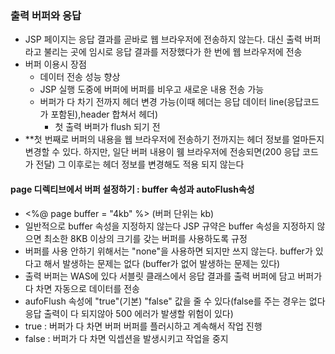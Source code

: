 ### 출력 버퍼와 응답
* JSP 페이지는 응답 결과를 곧바로 웹 브라우저에 전송하지 않는다. 대신 출력 버퍼라고 불리는 곳에 임시로 응답 결과를 저장했다가 한 번에 웹 브라우저에 전송
* 버퍼 이용시 장점
  * 데이터 전송 성능 향상
  * JSP 실행 도중에 버퍼에 버퍼를 비우고 새로운 내용 전송 가능
  * 버퍼가 다 차기 전까지 헤더 변경 가능(이때 헤더는 응답 데이터 line(응답코드가 포함된),header 합쳐서 헤더)
     * 첫 출력 버퍼가 flush 되기 전
* **첫 번째로 버퍼의 내용을 웹 브라우저에 전송하기 전까지는 헤더 정보를 얼마든지 변경할 수 있다. 하지만, 일단 버퍼 내용이 웸 브라우저에 전송되면(200 응답 코드가 전달) 그 이후로는 헤더 정보를 변경해도 적용 되지 않는다
#### page 디렉티브에서 버퍼 설정하기 : buffer 속성과 autoFlush속성
* <%@ page buffer = "4kb" %> (버퍼 단위는 kb)
* 일반적으로 buffer 속성을 지정하지 않는다 JSP 규약은 buffer 속성을 지정하지 않으면 최소한 8KB 이상의 크기를 갖는 버퍼를 사용하도록 규정
* 버퍼를 사용 안하기 위해서는 "none"을 사용하면 되지만 쓰지 않는다. buffer가 있다고 해서 발생하는 문제는 없다 (buffer가 없어 발생하는 문제는 있다)
* 출력 버퍼는 WAS에 있다 서블릿 클래스에서 응답 결과를 출력 버퍼에 담고 버퍼가 다 차면 자동으로 데이터를 전송
* aufoFlush 속성에 "true"(기본) "false" 값을 줄 수 있다(false를 주는 경우는 없다 응답 출력이 다 되지않아 500 에러가 발생할 위험이 있다)
* true : 버퍼가 다 차면 버퍼 버퍼를 플러시하고 계속해서 작업 진행
* false : 버퍼가 다 차면 익셉션을 발생시키고 작업을 중지

